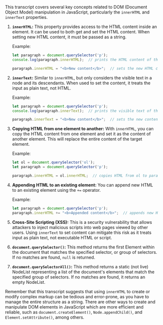 This transcript covers several key concepts related to DOM (Document Object Model) manipulation in JavaScript, particularly the `innerHTML` and `innerText` properties.

1. **`innerHTML`:** This property provides access to the HTML content inside an element. It can be used to both get and set the HTML content. When setting new HTML content, it must be passed as a string.

    Example:
    ```javascript
    let paragraph = document.querySelector('p');
    console.log(paragraph.innerHTML);  // prints the HTML content of the first paragraph

    paragraph.innerHTML = "<b>New content</b>";  // sets the new HTML content
    ```

2. **`innerText`:** Similar to `innerHTML`, but only considers the visible text in a node and its descendants. When used to set the content, it treats the input as plain text, not HTML.

    Example:
    ```javascript
    let paragraph = document.querySelector('p');
    console.log(paragraph.innerText);  // prints the visible text of the first paragraph

    paragraph.innerText = "<b>New content</b>";  // sets the new content as plain text, not HTML
    ```

3. **Copying HTML from one element to another:** With `innerHTML`, you can copy the HTML content from one element and set it as the content of another element. This will replace the entire content of the target element.

    Example:
    ```javascript
    let ol = document.querySelector('ol');
    let paragraph = document.querySelector('p');

    paragraph.innerHTML = ol.innerHTML;  // copies HTML from ol to paragraph
    ```

4. **Appending HTML to an existing element:** You can append new HTML to an existing element using the `+=` operator.

    Example:
    ```javascript
    let paragraph = document.querySelector('p');
    paragraph.innerHTML += "<b>Appended content</b>";  // appends new HTML content
    ```

5. **Cross-Site Scripting (XSS):** This is a security vulnerability that allows attackers to inject malicious scripts into web pages viewed by other users. Using `innerText` to set content can mitigate this risk as it treats input as plain text, not executable HTML or script.

6. **`document.querySelector()`:** This method returns the first Element within the document that matches the specified selector, or group of selectors. If no matches are found, `null` is returned.

7. **`document.querySelectorAll()`:** This method returns a static (not live) NodeList representing a list of the document's elements that match the specified group of selectors. If no matches are found, it returns an empty NodeList.

Remember that this transcript suggests that using `innerHTML` to create or modify complex markup can be tedious and error-prone, as you have to manage the entire structure as a string. There are other ways to create and manipulate DOM elements in JavaScript which are more efficient and reliable, such as `document.createElement()`, `Node.appendChild()`, and `Element.setAttribute()`, among others.
